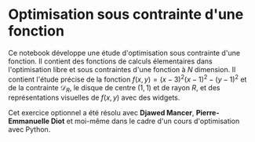 # Optimisation sous contrainte d'une fonction

Ce notebook développe une étude d'optimisation sous contrainte d'une fonction. Il contient des fonctions de calculs élementaires dans l'optimisation libre et sous contraintes d'une fonction à $N$ dimension. Il contient l'étude précise de la fonction $f(x,y) = (x-3)^{2}(x-1)^{2}-(y-1)^{2}$ et de la contrainte $\mathcal{D}_R$, le disque de centre $(1,1)$ et de rayon $R$, et des représentations visuelles de $f(x,y)$ avec des widgets. 

Cet exercice optionnel a été résolu avec **Djawed Mancer**, **Pierre-Emmanuelle Diot** et moi-même dans le cadre d'un cours d'optimisation avec Python.